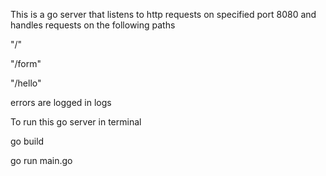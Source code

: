 This is a go server that listens to http requests on specified port 8080 and handles requests on the following paths

"/"

"/form" 

"/hello" 

errors are logged in logs

To run this go server in terminal

go build

go run main.go



